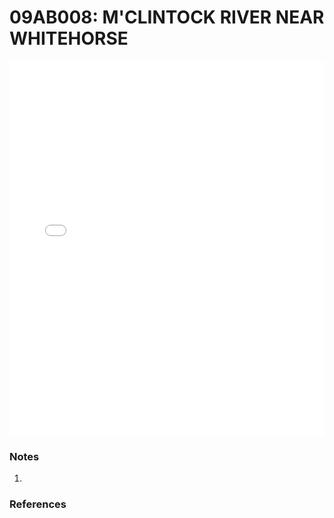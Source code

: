 # 09AB008: M'CLINTOCK RIVER NEAR WHITEHORSE

<iframe src="/_static/stations/09AB008_fdc.html" width="100%" height="600" frameborder="0"></iframe>

### Notes
1. 

### References

